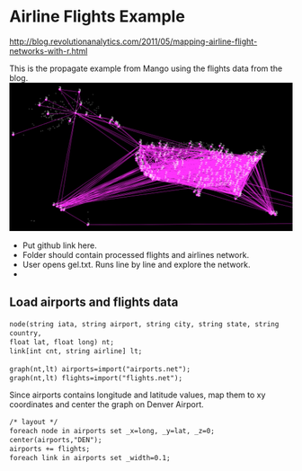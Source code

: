 # Airline Flights Example

http://blog.revolutionanalytics.com/2011/05/mapping-airline-flight-networks-with-r.html

This is the propagate example from Mango using the flights data from the blog.
![](fromDSM.png)

* Put github link here.
* Folder should contain processed flights and airlines network. 
* User opens gel.txt. Runs line by line and explore the network.
* 

## Load airports and flights data
```
node(string iata, string airport, string city, string state, string country, 
float lat, float long) nt;
link[int cnt, string airline] lt;

graph(nt,lt) airports=import("airports.net");
graph(nt,lt) flights=import("flights.net");
```

Since airports contains longitude and latitude values, map them to xy coordinates and center the graph on Denver Airport.
```
/* layout */
foreach node in airports set _x=long, _y=lat, _z=0;
center(airports,"DEN");
airports += flights;
foreach link in airports set _width=0.1;
```